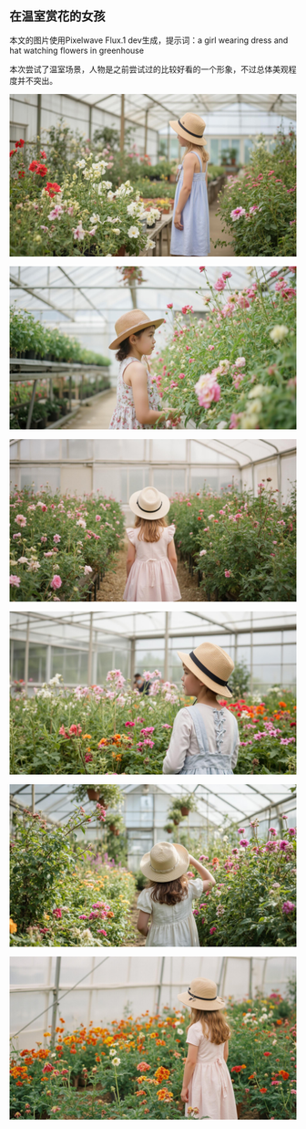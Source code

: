 ## 在温室赏花的女孩

本文的图片使用Pixelwave Flux.1 dev生成，提示词：a girl wearing dress and hat watching flowers in greenhouse

本次尝试了温室场景，人物是之前尝试过的比较好看的一个形象，不过总体美观程度并不突出。


![ComfyUI_00001_.jpg](https://github.com/Willian7004/media-blog/blob/main/files/202505/2025050601/ComfyUI_00001_.jpg?raw=true)

![ComfyUI_00002_.jpg](https://github.com/Willian7004/media-blog/blob/main/files/202505/2025050601/ComfyUI_00002_.jpg?raw=true)

![ComfyUI_00003_.jpg](https://github.com/Willian7004/media-blog/blob/main/files/202505/2025050601/ComfyUI_00003_.jpg?raw=true)

![ComfyUI_00004_.jpg](https://github.com/Willian7004/media-blog/blob/main/files/202505/2025050601/ComfyUI_00004_.jpg?raw=true)

![ComfyUI_00007_.jpg](https://github.com/Willian7004/media-blog/blob/main/files/202505/2025050601/ComfyUI_00007_.jpg?raw=true)

![ComfyUI_00009_.jpg](https://github.com/Willian7004/media-blog/blob/main/files/202505/2025050601/ComfyUI_00009_.jpg?raw=true)